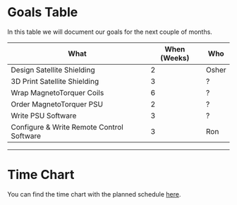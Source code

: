 # Goals Table
In this table we will document our goals for the next couple of months.  

What | When (Weeks) | Who  
--- | --- | ---
Design Satellite Shielding | 2  | Osher
3D Print Satellite Shielding | 3  | ?
Wrap MagnetoTorquer Coils | 6  | ?
Order MagnetoTorquer PSU | 2  | ?
Write PSU Software | 3  | ?
Configure & Write Remote Control Software | 3 | Ron

---

# Time Chart  
You can find the time chart with the planned schedule [here](https://docs.google.com/spreadsheets/d/1oXeisXPx-PZ4B5ECL2sPKPzZbInUXwscRA2_JHeT6BA/edit?usp=sharing).
